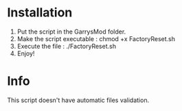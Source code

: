 # Installation
1. Put the script in the GarrysMod folder.
2. Make the script executable : chmod +x FactoryReset.sh
3. Execute the file : ./FactoryReset.sh
4. Enjoy!

# Info
This script doesn't have automatic files validation.
